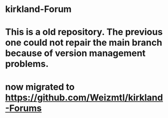# kirkland-Forum

# This is a old repository. The previous one could not repair the main branch because of version management problems.

# now migrated to https://github.com/Weizmtl/kirkland-Forums

